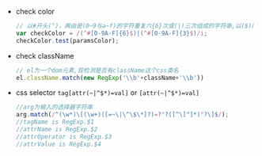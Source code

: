 - check color

  ```js
  // 以#开头(^)，再由是(0~9与a~f)的字符重复六{6}次或(|)三次组成的字符串,以($)限制结束,/i忽略大小写
  var checkColor = /(^#[0-9A-F]{6}$)|(^#[0-9A-F]{3}$)/i;   
  checkColor.test(paramsColor); 
  ```

- check className
  
  ```js
  // el为一个dom元素,现检测是否有className这个css类名
  el.className.match(new RegExp('\\b'+className+'\\b'))
  ```
- css selector   `tag[attr(~|^$*)=val]` or `[attr(~|^$*)=val]`

  ```js
  //arg为输入的选择器字符串
  arg.match(/^(\w*)\[(\w+)([=~\|\^\$\*]?)=?"?([^\]"]*)"?\]$/);
  //tagName is RegExp.$1
  //attrName is RegExp.$2
  //attrOperator is RegExp.$3
  //attrValue is RegExp.$4
  ```
